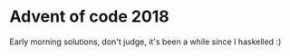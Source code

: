 # Advent of code 2018

Early morning solutions, don't judge, it's been a while since I haskelled :)
